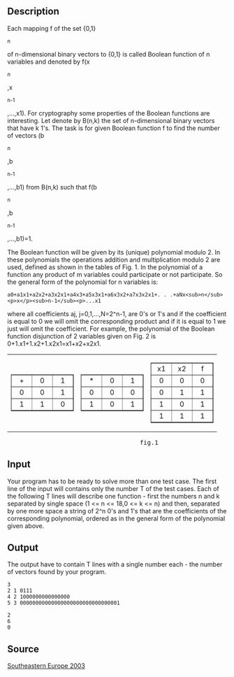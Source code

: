 <h2>Description</h2><p>Each mapping f of the set {0,1}</p><sup>n</sup><p> of n-dimensional binary vectors to {0,1} is called Boolean function of n variables and denoted by f(x</p><sub>n</sub><p>,x</p><sub>n-1</sub><p>,...,x1). For cryptography some properties of the Boolean functions are interesting. Let denote by B(n,k) the set of n-dimensional binary vectors that have k 1's. The task is for given Boolean function f to find the number of vectors (b</p><sub>n</sub><p>,b</p><sub>n-1</sub><p>,...,b1) from B(n,k) such that f(b</p><sub>n</sub><p>,b</p><sub>n-1</sub><p>,...,b1)=1.  
</p>
The Boolean function will be given by its (unique) polynomial modulo 2. In these polynomials the operations addition and multiplication modulo 2 are used, defined as shown in the tables of Fig. 1. In the polynomial of a function any product of m variables  could participate or not participate. So the general form of the polynomial for n variables is:

	a0+a1x1+a2x2+a3x2x1+a4x3+a5x3x1+a6x3x2+a7x3x2x1+. . .+aNx<sub>n</sub><p>x</p><sub>n-1</sub><p>...x1
</p>
where all coefficients aj, j=0,1,...,N=2^n-1, are 0's or 1's and if the coefficient is equal to 0 we will omit the corresponding product and if it is equal to 1 we just will omit the coefficient. For example, the polynomial of the Boolean function disjunction of 2 variables given on Fig. 2 is 0+1.x1+1.x2+1.x2x1=x1+x2+x2x1.
<table align="center" width="80%"><tbody><tr><td><table border="1"><tbody><tr align="center"><td width="30">+</td><td width="30">0</td><td width="30">1</td></tr><tr align="center"><td>0</td><td>0</td><td>1</td></tr><tr align="center"><td>1</td><td>1</td><td>0</td></tr></tbody></table></td><td><table border="1"><tbody><tr align="center"><td width="30">*</td><td width="30">0</td><td width="30">1</td></tr><tr align="center"><td>0</td><td>0</td><td>0</td></tr><tr align="center"><td>1</td><td>0</td><td>1</td></tr></tbody></table></td><td><table border="1"><tbody><tr align="center"><td width="30">x1</td><td width="30">x2</td><td width="30">f</td></tr><tr align="center"><td>0</td><td>0</td><td>0</td></tr><tr align="center"><td>0</td><td>1</td><td>1</td></tr><tr align="center"><td>1</td><td>0</td><td>1</td></tr><tr align="center"><td>1</td><td>1</td><td>1</td></tr></tbody></table></td></tr></tbody></table><p>
</p><pre>                                    fig.1                                                     fig.2</pre><p>
</p><h2>Input</h2><p>Your program has to be ready to solve more than one test case. The first line of the input will contains only the number T of the test cases. Each of the following T lines will describe one function - first the numbers n and k separated by single space (1 &lt;= n &lt;= 18,0 &lt;= k &lt;= n) and then, separated by one more space a string of 2^n 0's and 1's that are the coefficients of the corresponding polynomial, ordered as in the general form of the polynomial given above.</p><h2>Output</h2><p>The output have to contain T lines with a single number each - the number of vectors found by your program. </p><pre><code class="language-input1">3
2 1 0111
4 2 1000000000000000
5 3 00000000000000000000000000000001</code></pre><pre><code class="language-output1">2
6
0</code></pre><h2>Source</h2><a href="searchproblem?field=source&amp;key=Southeastern+Europe+2003">Southeastern Europe 2003</a>